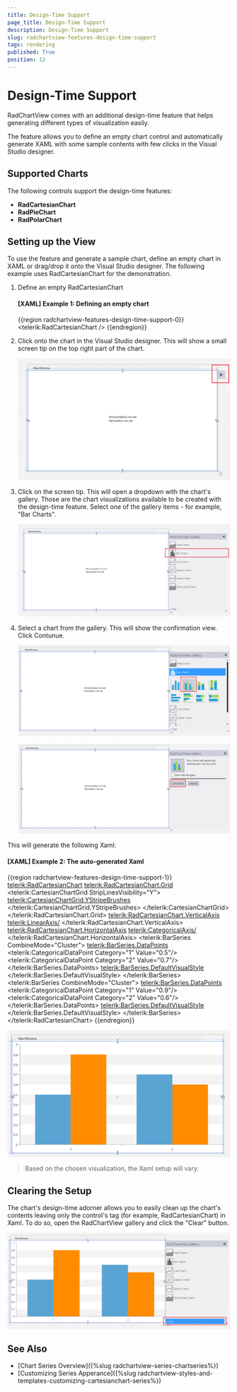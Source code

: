 ```yaml
---
title: Design-Time Support
page_title: Design-Time Support
description: Design-Time Support
slug: radchartview-features-design-time-support
tags: rendering
published: True
position: 12
---
```


# Design-Time Support

RadChartView comes with an additional design-time feature that helps generating different types of visualization easily.

The feature allows you to define an empty chart control and automatically generate XAML with some sample contents with few clicks in the Visual Studio designer.

## Supported Charts 

The following controls support the design-time features:

* __RadCartesianChart__
* __RadPieChart__
* __RadPolarChart__

## Setting up the View

To use the feature and generate a sample chart, define an empty chart in XAML or drag/drop it onto the Visual Studio designer. The following example uses RadCartesianChart for the demonstration.

1. Define an empty RadCartesianChart

	#### __[XAML] Example 1: Defining an empty chart__
	{{region radchartview-features-design-time-support-0}}
		<Grid>
			<telerik:RadCartesianChart />
		</Grid>
	{{endregion}}

2. Click onto the chart in the Visual Studio designer. This will show a small screen tip on the top right part of the chart.

	![](images/radchartview-features-design-time-support-0.png)
	
3. Click on the screen tip. This will open a dropdown with the chart's gallery. Those are the chart visualizations available to be created with the design-time feature. Select one of the gallery items - for example, "Bar Charts".

	![](images/radchartview-features-design-time-support-1.png)
	
4. Select a chart from the gallery. This will show the confirmation view. Click Contunue.

	![](images/radchartview-features-design-time-support-2.png)
	
	![](images/radchartview-features-design-time-support-3.png)

This will generate the following Xaml:

#### __[XAML] Example 2: The auto-generated Xaml__
{{region radchartview-features-design-time-support-1}}
	<telerik:RadCartesianChart>
		<telerik:RadCartesianChart.Grid>
			<telerik:CartesianChartGrid StripLinesVisibility="Y">
				<telerik:CartesianChartGrid.YStripeBrushes>
					<SolidColorBrush Color="#FFD7D7D7" Opacity="0.3"/>
					<SolidColorBrush Color="Transparent"/>
				</telerik:CartesianChartGrid.YStripeBrushes>
			</telerik:CartesianChartGrid>
		</telerik:RadCartesianChart.Grid>
		<telerik:RadCartesianChart.VerticalAxis>
			<telerik:LinearAxis/>
		</telerik:RadCartesianChart.VerticalAxis>
		<telerik:RadCartesianChart.HorizontalAxis>
			<telerik:CategoricalAxis/>
		</telerik:RadCartesianChart.HorizontalAxis>
		<telerik:BarSeries CombineMode="Cluster">
			<telerik:BarSeries.DataPoints>
				<telerik:CategoricalDataPoint Category="1" Value="0.5"/>
				<telerik:CategoricalDataPoint Category="2" Value="0.7"/>
			</telerik:BarSeries.DataPoints>
			<telerik:BarSeries.DefaultVisualStyle>
				<Style TargetType="{x:Type Border}">
					<Setter Property="Background" Value="#FF5AA4D4"/>
				</Style>
			</telerik:BarSeries.DefaultVisualStyle>
		</telerik:BarSeries>
		<telerik:BarSeries CombineMode="Cluster">
			<telerik:BarSeries.DataPoints>
				<telerik:CategoricalDataPoint Category="1" Value="0.9"/>
				<telerik:CategoricalDataPoint Category="2" Value="0.6"/>
			</telerik:BarSeries.DataPoints>
			<telerik:BarSeries.DefaultVisualStyle>
				<Style TargetType="{x:Type Border}">
					<Setter Property="Background" Value="DarkOrange"/>
				</Style>
			</telerik:BarSeries.DefaultVisualStyle>
		</telerik:BarSeries>
	</telerik:RadCartesianChart>
{{endregion}}

![](images/radchartview-features-design-time-support-4.png)

> Based on the chosen visualization, the Xaml setup will vary.

## Clearing the Setup

The chart's design-time adorner allows you to easily clean up the chart's contents leaving only the control's tag (for example, RadCartesianChart) in Xaml. To do so, open the RadChartView gallery and click the "Clear" button. 

![](images/radchartview-features-design-time-support-5.png)

## See Also
* [Chart Series Overview]({%slug radchartview-series-chartseries%})
* [Customizing Series Apperance]({%slug radchartview-styles-and-templates-customizing-cartesianchart-series%})